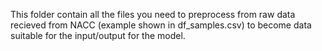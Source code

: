 This folder contain all the files you need to preprocess from raw data recieved from NACC (example shown in df_samples.csv) to become data suitable for the input/output for the model.
